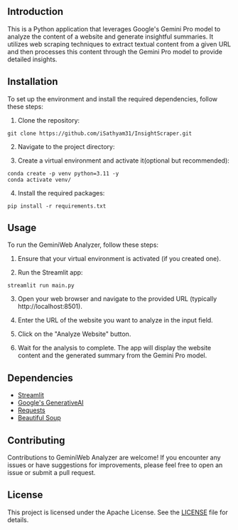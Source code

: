 ## Introduction
This is a Python application that leverages Google's Gemini Pro model to analyze the content of a website and generate insightful summaries. It utilizes web scraping techniques to extract textual content from a given URL and then processes this content through the Gemini Pro model to provide detailed insights.


## Installation
To set up the environment and install the required dependencies, follow these steps:

1. Clone the repository:
```
git clone https://github.com/iSathyam31/InsightScraper.git
```

2. Navigate to the project directory:

3. Create a virtual environment and activate it(optional but recommended):
```
conda create -p venv python=3.11 -y
conda activate venv/
```

4. Install the required packages:
```
pip install -r requirements.txt
```


## Usage

To run the GeminiWeb Analyzer, follow these steps:

1. Ensure that your virtual environment is activated (if you created one).

2. Run the Streamlit app:
```
streamlit run main.py
```


3. Open your web browser and navigate to the provided URL (typically http://localhost:8501).

4. Enter the URL of the website you want to analyze in the input field.

5. Click on the "Analyze Website" button.

6. Wait for the analysis to complete. The app will display the website content and the generated summary from the Gemini Pro model.


## Dependencies

- [Streamlit](https://streamlit.io/)
- [Google's GenerativeAI](https://pypi.org/project/google-generativeai/)
- [Requests](https://pypi.org/project/requests/)
- [Beautiful Soup](https://pypi.org/project/beautifulsoup4/)

## Contributing

Contributions to GeminiWeb Analyzer are welcome! If you encounter any issues or have suggestions for improvements, please feel free to open an issue or submit a pull request.

## License

This project is licensed under the Apache License. See the [LICENSE](LICENSE) file for details.